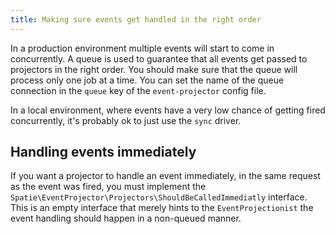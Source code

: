 ```yaml
---
title: Making sure events get handled in the right order
---
```


In a production environment multiple events will start to come in concurrently. A queue is used to guarantee that all events get passed to projectors in the right order. You should make sure that the queue will process only one job at a time. You can set the name of the queue connection in the `queue` key of the `event-projector` config file.

In a local environment, where events have a very low chance of getting fired concurrently, it's probably ok to just use the `sync` driver.

## Handling events immediately

If you want a projector to handle an event immediately, in the same request as the event was fired, you must implement the `Spatie\EventProjector\Projectors\ShouldBeCalledImmediatly` interface. This is an empty interface that merely hints to the `EventProjectionist` the event handling should happen in a non-queued manner. 
